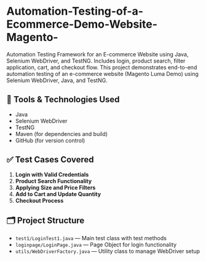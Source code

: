 # Automation-Testing-of-a-Ecommerce-Demo-Website-Magento-
Automation Testing Framework for an E-commerce Website using Java, Selenium WebDriver, and TestNG. Includes login, product search, filter application, cart, and checkout flow.
This project demonstrates end-to-end automation testing of an e-commerce website (Magento Luma Demo) using Selenium WebDriver, Java, and TestNG.

## 🔧 Tools & Technologies Used

- Java
- Selenium WebDriver
- TestNG
- Maven (for dependencies and build)
- GitHub (for version control)

## ✅ Test Cases Covered

1. **Login with Valid Credentials**
2. **Product Search Functionality**
3. **Applying Size and Price Filters**
4. **Add to Cart and Update Quantity**
5. **Checkout Process**

## 🗂️ Project Structure

- `test1/LoginTest1.java` — Main test class with test methods
- `loginpage/LoginPage.java` — Page Object for login functionality
- `utils/WebDriverFactory.java` — Utility class to manage WebDriver setup


